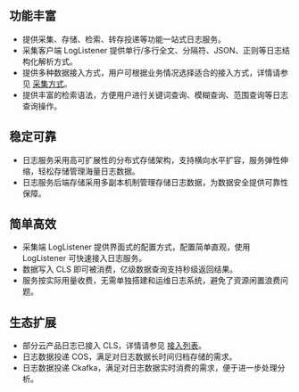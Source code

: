 ## 功能丰富

- 提供采集、存储、检索、转存投递等功能一站式日志服务。
- 采集客户端 LogListener 提供单行/多行全文、分隔符、JSON、正则等日志结构化解析方式。
- 提供多种数据接入方式，用户可根据业务情况选择适合的接入方式，详情请参见 [采集方式](https://cloud.tencent.com/document/product/614/12502)。
- 提供丰富的检索语法，方便用户进行关键词查询、模糊查询、范围查询等日志查询操作。

## 稳定可靠

- 日志服务采用高可扩展性的分布式存储架构，支持横向水平扩容，服务弹性伸缩，轻松存储管理海量日志数据。
- 日志服务后端存储采用多副本机制管理存储日志数据，为数据安全提供可靠性保障。

## 简单高效

- 采集端 LogListener 提供界面式的配置方式，配置简单直观，使用 LogListener 可快速接入日志服务。
- 数据写入 CLS 即可被消费，亿级数据查询支持秒级返回结果。
- 服务按实际用量收费，无需单独搭建和运维日志系统，避免了资源闲置浪费问题。

## 生态扩展

- 部分云产品日志已接入 CLS，详情请参见 [接入列表](https://cloud.tencent.com/document/product/614/12502#.E6.97.A5.E5.BF.97.E6.BA.90.E6.8E.A5.E5.85.A5)。
- 日志数据投递 COS，满足对日志数据长时间归档存储的需求。
- 日志数据投递 Ckafka，满足对日志数据实时消费的需求，便于进一步处理分析。


